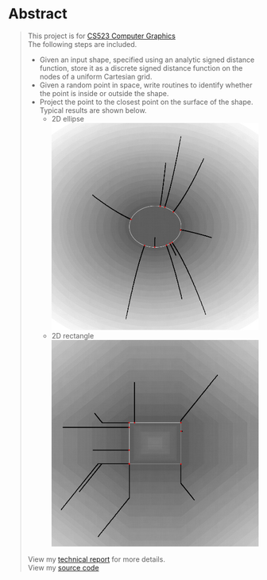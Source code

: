 # Abstract
> This project is for [CS523 Computer Graphics](https://orionquest.github.io/CS523/)  
> The following steps are included.
> - Given an input shape, specified using an analytic signed distance function, store it as a discrete signed distance function on the nodes of a uniform Cartesian grid.   
> - Given a random point in space, write routines to identify whether the point is inside or outside the shape.  
> - Project the point to the closest point on the surface of the shape.  
> Typical results are shown below.
>   - 2D ellipse
> ![](./results/ellipse2d/ellipse.jpg)
>   - 2D rectangle
> ![](./results/rect2d/rect.jpg)
>  
> View my [technical report](../report.pdf) for more details.  
> View my [source code](https://github.com/SoldierDown/work_space/tree/master/cs523%40rutgers/assignment2/problem1/code)
